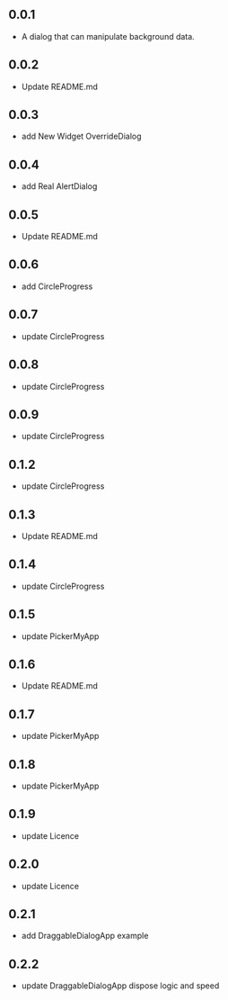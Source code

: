 ## 0.0.1

- A dialog that can manipulate background data.

## 0.0.2

- Update README.md

## 0.0.3

- add New Widget OverrideDialog

## 0.0.4

- add Real AlertDialog

## 0.0.5

- Update README.md

## 0.0.6

- add CircleProgress

## 0.0.7

- update CircleProgress

## 0.0.8

- update CircleProgress

## 0.0.9

- update CircleProgress

## 0.1.2

- update CircleProgress

## 0.1.3

- Update README.md

## 0.1.4

- update CircleProgress

## 0.1.5

- update PickerMyApp

## 0.1.6

- Update README.md

## 0.1.7

- update PickerMyApp

## 0.1.8

- update PickerMyApp

## 0.1.9

- update Licence

## 0.2.0

- update Licence

## 0.2.1

- add DraggableDialogApp example

## 0.2.2

- update DraggableDialogApp dispose logic and speed